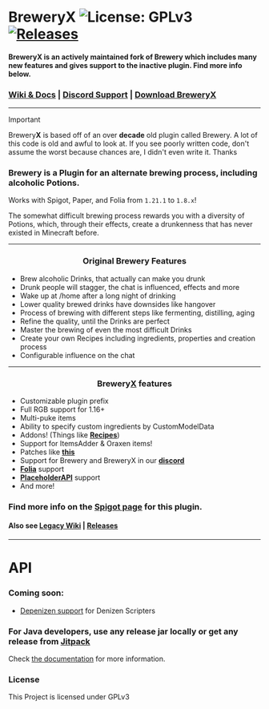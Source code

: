# BreweryX ![License: GPLv3](https://img.shields.io/badge/license-GPLv3-blue) [![Releases](https://img.shields.io/github/v/release/BreweryTeam/BreweryX)](https://github.com/BreweryTeam/BreweryX/releases/latest)

#### BreweryX is an actively maintained fork of Brewery which includes many new features and gives support to the inactive plugin. Find more info below.

### [Wiki & Docs](https://brewery.lumamc.net) **|** [Discord Support](https://discord.gg/aV5Am7uxWr) **|** [Download Brewery**X**](https://www.spigotmc.org/resources/breweryx.114777/)

---

> [!IMPORTANT]
> Brewery**X** is based off of an over **decade** old plugin called Brewery. A lot of this code is old and awful to look at. If you see poorly written code, don't assume the worst because chances are, I didn't even write it. Thanks


### Brewery is a Plugin for an alternate brewing process, including alcoholic Potions.

Works with Spigot, Paper, and Folia from `1.21.1` to `1.8.x`!

The somewhat difficult brewing process rewards you with a diversity of Potions, which, through their effects, create a drunkenness that has never existed in Minecraft before.

---
<h3 style="text-align: center;">Original Brewery Features</h3>

- Brew alcoholic Drinks, that actually can make you drunk
- Drunk people will stagger, the chat is influenced, effects and more
- Wake up at /home after a long night of drinking
- Lower quality brewed drinks have downsides like hangover
- Process of brewing with different steps like fermenting, distilling, aging
- Refine the quality, until the Drinks are perfect
- Master the brewing of even the most difficult Drinks
- Create your own Recipes including ingredients, properties and creation process
- Configurable influence on the chat


---
<h3 style="text-align: center;">Brewery<ins>X</ins> features</h3>

- Customizable plugin prefix
- Full RGB support for 1.16+
- Multi-puke items
- Ability to specify custom ingredients by CustomModelData
- Addons! (Things like **[Recipes](https://www.spigotmc.org/resources/breweryrecipes-breweryx-addon.114897/)**)
- Support for ItemsAdder & Oraxen items!
- Patches like **[this](https://github.com/DieReicheErethons/Brewery/issues/541)**
- Support for Brewery and BreweryX in our **[discord](https://discord.gg/6VzjPSNRex)**
- **[Folia](https://github.com/PaperMC/Folia)** support
- **[PlaceholderAPI](https://www.spigotmc.org/resources/placeholderapi.6245/)** support
- And more!

### **Find more info on the [Spigot page](https://www.spigotmc.org/resources/breweryx.114777/) for this plugin.**

#### Also see  [Legacy Wiki](https://github.com/DieReicheErethons/Brewery/wiki) | [Releases](https://github.com/BreweryTeam/BreweryX/releases)

---

# API

### Coming soon:

- [Depenizen support](https://github.com/DenizenScript/Depenizen/pull/430) for Denizen Scripters

### For Java developers, use any release jar locally or get any release from [Jitpack](https://jitpack.io/#BreweryTeam/BreweryX)

Check [the documentation](https://brewery.lumamc.net/api/api/) for more information.

### License

This Project is licensed under GPLv3
